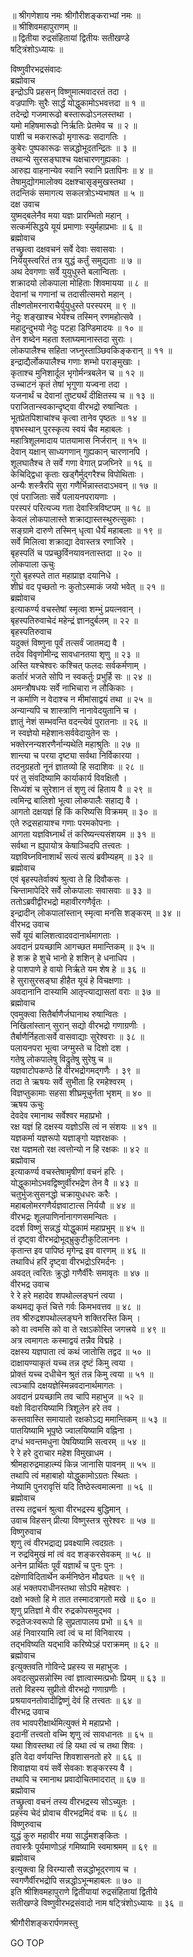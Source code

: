 
  
॥ श्रीगणेशाय नमः श्रीगौरीशङ्कराभ्यां नमः ॥  
॥ श्रीशिवमहापुराणम् ॥  
॥ द्वितीया रुद्रसंहितायां द्वितीयः सतीखण्डे  
षट्त्रिंशोऽध्यायः ॥  
  
विष्णुवीरभद्रसंवादः  
ब्रह्मोवाच  
इन्द्रोऽपि प्रहसन् विष्णुमात्मवादरतं तदा ।  
वज्रपाणिः सुरैः सार्द्धं योद्धुकामोऽभवत्तदा ॥ १ ॥  
तदेन्द्रो गजमारूढो बस्तारूढोऽनलस्तथा ।  
यमो महिषमारूढो निर्ऋतिः प्रेतमेव च ॥ २ ॥  
पाशी च मकरारूढो मृगारूढः सदागतिः ।  
कुबेरः पुष्पकारूढः सन्नद्धोभूदतन्द्रितः ॥ ३ ॥  
तथान्ये सुरसङ्‌घाश्च यक्षचारणगुह्यकाः ।  
आरुह्य वाहनान्येव स्वानि स्वानि प्रतापिनः ॥ ४ ॥  
तेषामुद्योगमालोक्य दक्षश्चासृङ्मुखस्तथा ।  
तदन्तिकं समागत्य सकलत्रोऽभ्यभाषत ॥ ५ ॥  
दक्ष उवाच  
युष्मद्‌बलेनैव मया यज्ञः प्रारम्भितो महान् ।  
सत्कर्मसिद्धये यूयं प्रमाणाः स्युर्महाप्रभाः ॥ ६ ॥  
ब्रह्मोवाच  
तच्छ्रुत्वा दक्षवचनं सर्वे देवाः सवासवाः ।  
निर्ययुस्त्वरितं तत्र युद्धं कर्तुं समुद्यताः ॥ ७ ॥  
अथ देवगणाः सर्वे युयुधुस्ते बलान्विताः ।  
शक्रादयो लोकपाला मोहिताः शिवमायया ॥ ८ ॥  
देवानां च गणानां च तदासीत्समरो महान् ।  
तीक्ष्णतोमरनाराचैर्युयुधुस्ते परस्परम् ॥ ९ ॥  
नेदुः शङ्‌खाश्च भेर्यश्च तस्मिन् रणमहोत्सवे ।  
महादुन्दुभयो नेदुः पटहा डिण्डिमादयः ॥ १० ॥  
तेन शब्देन महता श्लाघ्यमानास्तदा सुराः ।  
लोकपालैश्च सहिता जघ्नुस्ताञ्छिवकिङ्‌करान् ॥ ११ ॥  
इन्द्राद्यैर्लोकपालैश्च गणाः शम्भो पराङ्मुखाः ।  
कृताश्च मुनिशार्दूल भृगोर्मन्त्रबलेन च ॥ १२ ॥  
उच्चाटनं कृतं तेषां भृगुणा यज्वना तदा ।  
यजनार्थं च देवानां तुष्ट्यर्थं दीक्षितस्य च ॥ १३ ॥  
पराजितान्स्वकान्दृष्ट्वा वीरभद्रो रुषान्वितः ।  
भूतप्रेतपिशाचांश्च कृत्वा तानेव पृष्ठतः ॥ १४ ॥  
वृषभस्थान् पुरस्कृत्य स्वयं चैव महाबलः ।  
महात्रिशूलमादाय पातयामास निर्जरान् ॥ १५ ॥  
देवान् यक्षान् साध्यगणान् गुह्यकान् चारणानपि ।  
शूलघातैश्च ते सर्वे गणा वेगात् प्रजघ्निरे ॥ १६ ॥  
केचिद्द्विधा कृताः खड्गैर्मुद्‌गरैश्च विपोथिताः ।  
अन्यैः शस्त्रैरपि सुरा गणैर्भिन्नास्तदाऽभवन् ॥ १७ ॥  
एवं पराजिताः सर्वे पलायनपरायणाः ।  
परस्परं परित्यज्य गता देवास्त्रिविष्टपम् ॥ १८ ॥  
केवलं लोकपालास्ते शक्राद्यास्तस्थुरुत्सुकाः ।  
सङ्‌ग्रामे दारुणे तस्मिन् धृत्वा धैर्यं महाबलाः ॥ १९ ॥  
सर्वे मिलित्वा शक्राद्या देवास्तत्र रणाजिरे ।  
बृहस्पतिं च पप्रच्छुर्विनयावनतास्तदा ॥ २० ॥  
लोकपाला ऊचुः  
गुरो बृहस्पते तात महाप्राज्ञ दयानिधे ।  
शीघ्रं वद पृच्छतो नः कुतोऽस्माकं जयो भवेत् ॥ २१ ॥  
ब्रह्मोवाच  
इत्याकर्ण्य वचस्तेषां स्मृत्वा शम्भुं प्रयत्नवान् ।  
बृहस्पतिरुवाचेदं महेन्द्रं ज्ञानदुर्बलम् ॥ २२ ॥  
बृहस्पतिरुवाच  
यदुक्तं विष्णुना पूर्वं तत्सर्वं जातमद्य वै ।  
तदेव विवृणोमीन्द्र सावधानतया शृणु ॥ २३ ॥  
अस्ति यश्चेश्वरः कश्चित् फलदः सर्वकर्मणाम् ।  
कर्तारं भजते सोपि न स्वकर्तुः प्रभुर्हि सः ॥ २४ ॥  
अमन्त्रौषधयः सर्वे नाभिचारा न लौकिकाः ।  
न कर्माणि न वेदाश्च न मीमांसाद्वयं तथा ॥ २५ ॥  
अन्यान्यपि च शास्त्राणि नानावेदयुतानि च ।  
ज्ञातुं नेशं सम्भवन्ति वदन्त्येवं पुरातनाः ॥ २६ ॥  
न स्वज्ञेयो महेशानःसर्ववेदायुतेन सः ।  
भक्तेरनन्यशरणैर्नान्यथेति महाश्रुतिः ॥ २७ ॥  
शान्त्या च परया दृष्ट्या सर्वथा निर्विकारया ।  
तदनुग्रहतो नूनं ज्ञातव्यो हि सदाशिवः ॥ २८ ॥  
परं तु संवदिष्यामि कार्याकार्य विवक्षितौ ।  
सिध्यंशं च सुरेशान तं शृणु त्वं हिताय वै ॥ २९ ॥  
त्वमिन्द्र बालिशो भूत्वा लोकपालैः सहाद्य वै ।  
आगतो दक्षयज्ञं हि किं करिष्यसि विक्रमम् ॥ ३० ॥  
एते रुद्रसहायाश्च गणाः परमकोपनाः ।  
आगता यज्ञविघ्नार्थं तं करिष्यन्त्यसंशयम ॥ ३१ ॥  
सर्वथा न ह्युपायोत्र केषाञ्चिदपि तत्त्वतः ।  
यज्ञविघ्नविनाशार्थं सत्यं सत्यं ब्रवीम्यहम् ॥ ३२ ॥  
ब्रह्मोवाच  
एवं बृहस्पतेर्वाक्यं श्रुत्वा ते हि दिवौकसः ।  
चिन्तामापेदिरे सर्वे लोकपालाः सवासवाः ॥ ३३ ॥  
ततोऽब्रवीद्वीरभद्रो महावीरगणैर्वृतः ।  
इन्द्रादीन् लोकपालांस्तान् स्मृत्वा मनसि शङ्करम् ॥ ३४ ॥  
वीरभद्र उवाच  
सर्वे यूयं बालिशत्वादवदानार्थमागताः ।  
अवदानं प्रयच्छामि आगच्छत ममान्तिकम् ॥ ३५ ॥  
हे शक्र हे शुचे भानो हे शशिन् हे धनाधिप ।  
हे पाशपाणे हे वायो निर्ऋते यम शेष हे ॥ ३६ ॥  
हे सुरासुरसङ्‌घा हीहैत यूयं हे विचक्षणाः ।  
अवदानानि दास्यामि आतृप्त्याद्यासतां वराः ॥ ३७ ॥  
ब्रह्मोवाच  
एवमुक्त्वा सितैर्बाणैर्जघानाथ रुषान्वितः ।  
निखिलांस्तान् सुरान् सद्यो वीरभद्रो गणाग्रणीः ।  
तैर्बाणैर्निहताःसर्वे वासवाद्याः सुरेश्वराः ॥ ३८ ॥  
पलायनपरा भूत्वा जग्मुस्ते च दिशो दश ।  
गतेषु लोकपालेषु विद्रुतेषु सुरेषु च ॥  
यज्ञवाटोपकण्ठे हि वीरभद्रोगमद्‌गणैः । ३९ ॥  
तदा ते ऋषयः सर्वे सुभीता हि रमहेश्वरम् ।  
विज्ञप्तुकामाः सहसा शीघ्रमूचुर्नता भृशम् ॥ ४० ॥  
ऋषय ऊचुः  
देवदेव रमानाथ सर्वेश्वर महाप्रभो ।  
रक्ष यज्ञं हि दक्षस्य यज्ञोऽसि त्वं न संशयः ॥ ४१ ॥  
यज्ञकर्मा यज्ञरूपो यज्ञाङ्‌गो यज्ञरक्षकः ।  
रक्ष यज्ञमतो रक्ष त्वत्तोन्यो न हि रक्षकः ॥ ४२ ॥  
ब्रह्मोवाच  
इत्याकर्ण्य वचस्तेषामृषीणां वचनं हरिः ।  
योद्धुकामोऽभवद्विष्णुर्वीरभद्रेण तेन वै ॥ ४३ ॥  
चतुर्भुजःसुसनद्धो चक्रायुधधरः करैः ।  
महाबलोमरगणैर्यज्ञवाटात्स निर्ययौ ॥ ४४ ॥  
वीरभद्रः शूलपाणिर्नानागणसमन्वितः ।  
ददर्श विष्णुं सन्नद्धं योद्धुकामं महाप्रभुम् ॥ ४५ ॥  
तं दृष्ट्वा वीरभद्रोभूद्‌भ्रुकुटीकुटिलाननः ।  
कृतान्त इव पापिष्ठं मृगेन्द्र इव वारणम् ॥ ४६ ॥  
तथाविधं हरिं दृष्ट्वा वीरभद्रोऽरिमर्दनः ।  
अवदत् त्वरितः क्रुद्धो गणैर्वीरैः समावृतः ॥ ४७ ॥  
वीरभद्र उवाच  
रे रे हरे महादेव शपथोल्लङ्‌घनं त्वया ।  
कथमद्य कृतं चित्ते गर्वः किमभवत्तव ॥ ४८ ॥  
तव श्रीरुद्रशपथोल्लङ्‌घने शक्तिरस्ति किम् ।  
को वा त्वमसि को वा ते रक्षऽकोस्ति जगत्त्रये ॥ ४९ ॥  
अत्र त्वमागतः कस्माद्वयं तन्नैव विद्महे ।  
दक्षस्य यज्ञपाता त्वं कथं जातोसि तद्वद ॥ ५० ॥  
दाक्षायण्याकृतं यच्च तन्न दृष्टं किमु त्वया ।  
प्रोक्तं यच्च दधीचेन श्रुतं तन्न किमु त्वया ॥ ५१ ॥  
त्वञ्चापि दक्षयज्ञेस्मिन्नवदानार्थमागतः ।  
अवदानं प्रयच्छामि तव चापि महाभुज ॥ ५२ ॥  
वक्षो विदारयिष्यामि त्रिशूलेन हरे तव ।  
कस्तवास्ति समायातो रक्षकोऽद्य ममान्तिकम् ॥ ५३ ॥  
पातयिष्यामि भूपृष्ठे ज्वालयिष्यामि वह्निना ।  
दग्धं भवन्तमधुना पेषयिष्यामि सत्वरम् ॥ ५४ ॥  
रे रे हरे दुराचार महेश विमुखाधम ।  
श्रीमहारुद्रमाहात्म्यं किन्न जानासि पावनम् ॥ ५५ ॥  
तथापि त्वं महाबाहो योद्धुकामोऽग्रतः स्थितः ।  
नेष्यामि पुनरावृत्तिं यदि तिष्ठेस्त्वमात्मना ॥ ५६ ॥  
ब्रह्मोवाच  
तस्य तद्वचनं श्रुत्वा वीरभद्रस्य बुद्धिमान् ।  
उवाच विहसन् प्रीत्या विष्णुस्तत्र सुरेश्वरः ॥ ५७ ॥  
विष्णुरुवाच  
शृणु त्वं वीरभद्राद्य प्रवक्ष्यामि त्वदग्रतः ।  
न रुद्रविमुखं मां त्वं वद शङ्करसेवकम् ॥ ५८ ॥  
अनेन प्रार्थितः पूर्वं यज्ञार्थं च पुनः पुनः ।  
दक्षेणाविदितार्थेन कर्मनिष्ठेन मौढ्यतः ॥ ५९ ॥  
अहं भक्तपराधीनस्तथा सोऽपि महेश्वरः ।  
दक्षो भक्तो हि मे तात तस्मादत्रागतो मखे ॥ ६० ॥  
शृणु प्रतिज्ञां मे वीर रुद्रकोपसमुद्‌भव ।  
रुद्रतेजःस्वरूपो हि सुप्रतापालय प्रभो ॥ ६१ ॥  
अहं निवारयामि त्वां त्वं च मां विनिवारय ।  
तद्‌भविष्यति यद्‌भावि करिष्येऽहं पराक्रमम् ॥ ६२ ॥  
ब्रह्मोवाच  
इत्युक्तवति गोविन्दे प्रहस्य स महाभुजः ।  
अवदत्सुप्रसन्नोस्मि त्वां ज्ञात्वास्मत्प्रभोः प्रियम् ॥ ६३ ॥  
ततो विहस्य सुप्रीतो वीरभद्रो गणाग्रणीः ।  
प्रश्रयावनतोवादीद्विष्णुं देवं हि तत्त्वतः ॥ ६४ ॥  
वीरभद्र उवाच  
तव भावपरीक्षार्थमित्युक्तं मे महाप्रभो ।  
इदानीं तत्त्वतो वच्मि शृणु त्वं सावधानतः ॥ ६५ ॥  
यथा शिवस्तथा त्वं हि यथा त्वं च तथा शिवः ।  
इति वेदा वर्णयन्ति शिवशासनतो हरे ॥ ६६ ॥  
शिवाज्ञया वयं सर्वे सेवकाः शङ्करस्य वै ।  
तथापि च रमानाथ प्रवादोचितमादरात् ॥ ६७ ॥  
ब्रह्मोवाच  
तच्छ्रुत्वा वचनं तस्य वीरभद्रस्य सोऽच्युतः ।  
प्रहस्य चेदं प्रोवाच वीरभद्रमिदं वचः ॥ ६८ ॥  
विष्णुरुवाच  
युद्धं कुरु महावीर मया सार्द्धमशङ्‌कितः ।  
तवास्त्रैः पूर्यमाणोऽहं गमिष्यामि स्वमाश्रमम् ॥ ६९ ॥  
ब्रह्मोवाच  
इत्युक्त्वा हि विरम्यासौ सन्नद्धोभू‌द्‌रणाय च ।  
स्वगणैर्वीरभद्रोपि सन्नद्धोऽभून्महाबलः ॥ ७० ॥  
इति श्रीशिवमहापुराणे द्वितीयायां रुद्रसंहितायां द्वितीये  
सतीखण्डे विष्णुवीरभद्रसंवादो नाम षट्त्रिंशोऽध्यायः ॥ ३६ ॥  
  
  
श्रीगौरीशङ्करार्पणमस्तु  
  
GO TOP
